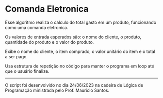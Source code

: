 # Comanda Eletronica
Esse algoritmo realiza o calculo do total gasto em um produto, funcionando como uma comanda eletronica.

Os valores de entrada esperados são: o nome do cliente, o produto, quantidade do produto e o valor do produto.

Exibe o nome do cliente, o item comprado, o valor unitário do item e o total a ser pago.

Usa estrutura de repetição no código para manter o programa em loop até que o usuário finalize.

---
O script foi desenvolvido no dia 24/06/2023 na cadeira de Lógica de Programação ministrada pelo Prof. Maurício Santos.
